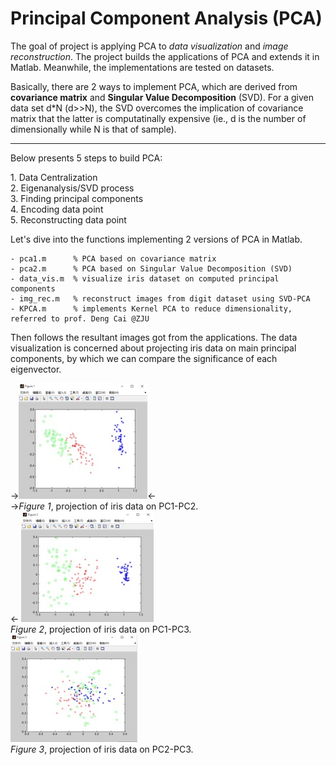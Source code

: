 Principal Component Analysis (PCA)
======
The goal of project is applying PCA to _data visualization_ and _image reconstruction_. The project builds the applications of PCA and extends it in Matlab. Meanwhile, the implementations are tested on datasets.

Basically, there are 2 ways to implement PCA, which are derived from **covariance matrix** and **Singular Value Decomposition** (SVD).
For a given data set d*N (d>>N), the SVD overcomes the implication of covariance matrix that the latter is computatinally expensive (ie., d is the number of dimensionally while N is that of sample).
<hr/>
Below presents 5 steps to build PCA:<p>
1. Data Centralization<br>
2. Eigenanalysis/SVD process<br>
3. Finding principal components<br>
4. Encoding data point<br>
5. Reconstructing data point<br>

Let's dive into the functions implementing 2 versions of PCA in Matlab.
```
- pca1.m      % PCA based on covariance matrix
- pca2.m      % PCA based on Singular Value Decomposition (SVD)
- data_vis.m  % visualize iris dataset on computed principal components 
- img_rec.m   % reconstruct images from digit dataset using SVD-PCA
- KPCA.m      % implements Kernel PCA to reduce dimensionality, referred to prof. Deng Cai @ZJU
```

Then follows the resultant images got from the applications.
The data visualization is concerned about projecting iris data on main principal components, by which we can compare the significance of each eigenvector.

->![alt tag](./imgs/PC1-PC2.jpg)<-<br/>->_Figure 1_, projection of iris data on PC1-PC2.<br/><-
![alt tag](./imgs/PC1-PC3.jpg)<br/>_Figure 2_, projection of iris data on PC1-PC3.<br/>
![alt tag](./imgs/PC2-PC3.jpg)<br/>_Figure 3_, projection of iris data on PC2-PC3.<br/>
